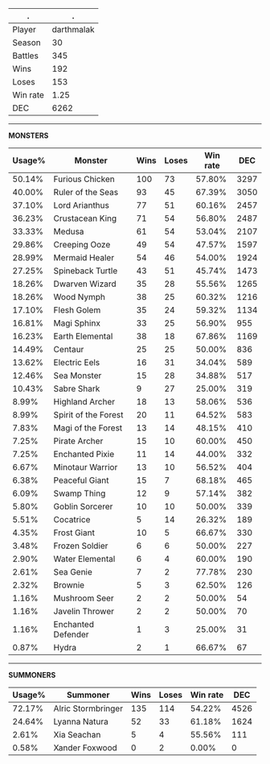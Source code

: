 .|.
|-|-
Player|darthmalak
Season|30
Battles|345
Wins|192
Loses|153
Win rate|1.25
DEC|6262

---
**MONSTERS**

Usage%|Monster|Wins|Loses|Win rate|DEC|
-|-|-|-|-|-|
50.14%|Furious Chicken|100|73|57.80%|3297|
40.00%|Ruler of the Seas|93|45|67.39%|3050|
37.10%|Lord Arianthus|77|51|60.16%|2457|
36.23%|Crustacean King|71|54|56.80%|2487|
33.33%|Medusa|61|54|53.04%|2107|
29.86%|Creeping Ooze|49|54|47.57%|1597|
28.99%|Mermaid Healer|54|46|54.00%|1924|
27.25%|Spineback Turtle|43|51|45.74%|1473|
18.26%|Dwarven Wizard|35|28|55.56%|1265|
18.26%|Wood Nymph|38|25|60.32%|1216|
17.10%|Flesh Golem|35|24|59.32%|1134|
16.81%|Magi Sphinx|33|25|56.90%|955|
16.23%|Earth Elemental|38|18|67.86%|1169|
14.49%|Centaur|25|25|50.00%|836|
13.62%|Electric Eels|16|31|34.04%|589|
12.46%|Sea Monster|15|28|34.88%|517|
10.43%|Sabre Shark|9|27|25.00%|319|
8.99%|Highland Archer|18|13|58.06%|536|
8.99%|Spirit of the Forest|20|11|64.52%|583|
7.83%|Magi of the Forest|13|14|48.15%|410|
7.25%|Pirate Archer|15|10|60.00%|450|
7.25%|Enchanted Pixie|11|14|44.00%|332|
6.67%|Minotaur Warrior|13|10|56.52%|404|
6.38%|Peaceful Giant|15|7|68.18%|465|
6.09%|Swamp Thing|12|9|57.14%|382|
5.80%|Goblin Sorcerer|10|10|50.00%|339|
5.51%|Cocatrice|5|14|26.32%|189|
4.35%|Frost Giant|10|5|66.67%|330|
3.48%|Frozen Soldier|6|6|50.00%|227|
2.90%|Water Elemental|6|4|60.00%|190|
2.61%|Sea Genie|7|2|77.78%|230|
2.32%|Brownie|5|3|62.50%|126|
1.16%|Mushroom Seer|2|2|50.00%|54|
1.16%|Javelin Thrower|2|2|50.00%|70|
1.16%|Enchanted Defender|1|3|25.00%|31|
0.87%|Hydra|2|1|66.67%|67|

---
**SUMMONERS**

Usage%|Summoner|Wins|Loses|Win rate|DEC|
-|-|-|-|-|-|
72.17%|Alric Stormbringer|135|114|54.22%|4526|
24.64%|Lyanna Natura|52|33|61.18%|1624|
2.61%|Xia Seachan|5|4|55.56%|111|
0.58%|Xander Foxwood|0|2|0.00%|0|
